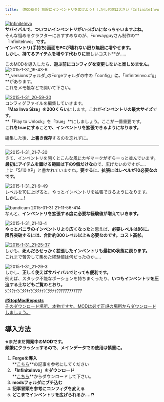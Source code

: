 ```yaml
---
title: 【MOD紹介】無限にインベントリを広げよう! しかし代償は大きい「InfiniteInvo」
---
```


[![InfiniteInvo](https://cdn-ak.f.st-hatena.com/images/fotolife/s/sasigume/20210208/20210208150701.png)](#8/c/8c8f88bb.png "InfiniteInvo")  
**サバイバルで、ついついインベントリがいっぱいになっちゃいますよね。**   
そんな悩めるクラフターにおすすめなのが、Funwayguyさん制作の**「InfiniteInvo」**です。  
**インベントリ(手持ち)画面をPCが壊れない限り無限に増やせます。**  
しかし、持てるアイテムを増やす代わりに**厳しいコスト**が…..

このMODを導入したら、**遊ぶ前にコンフィグを変更しないと楽しめません。**  
![2015-1-31_19-43-6](https://cdn-ak.f.st-hatena.com/images/fotolife/s/sasigume/20210208/20210208153025.jpg)  
**_versionsフォルダ_のForgeフォルダの中の「config」**に、**「infiniteinvo.cfg」**があります。  
これをメモ帳などで開いて下さい。 

[![2015-1-31_20-59-30](https://cdn-ak.f.st-hatena.com/images/fotolife/s/sasigume/20210208/20210208130112.jpg)](#1/0/10b95cfc.jpg "2015-1-31_20-59-30")  
コンフィグファイルを編集していきます。  
**「Max Invo Size」を200くらい**にします。これが**インベントリの最大サイズ**です。  
**「Play to Unlock」を「true」**にしましょう。ここが一番重要です。  
**これをtrueにすることで、インベントリを拡張できるようになります。**

編集した後、**上書き保存**するのを忘れずに。

---

![2015-1-31_21-7-30](https://cdn-ak.f.st-hatena.com/images/fotolife/s/sasigume/20210208/20210208125342.jpg)  
さて、インベントリを開くとこんな風にカギマークがずらーっと並んでいます。  
**最初にアイテムを置ける範囲は下の9個だけな**ので、広げたいのですが…..  
上に「5/10 XP」と書かれていますね。**要するに、拡張にはレベルが10必要なのです。**

![2015-1-31_21-9-49](https://cdn-ak.f.st-hatena.com/images/fotolife/s/sasigume/20210208/20210208175106.jpg)  
レベルを10に上げると、やっとインベントリを拡張できるようになります。  
**しかし….!**

![bandicam 2015-01-31 21-11-56-414](https://cdn-ak.f.st-hatena.com/images/fotolife/s/sasigume/20210208/20210208134420.jpg)  
なんと、**インベントリを拡張する度に必要な経験値が増えていきます。**

![2015-1-31_21-13-4](https://cdn-ak.f.st-hatena.com/images/fotolife/s/sasigume/20210208/20210208174730.jpg)  
**やっとバニラのインベントリより広くなった**と思えば、**必要レベルは86に。**  
**限界突破するには、合計約300レベル以上も必要なのです。コスト高杉。**

[![2015-1-31_21-25-37](https://cdn-ak.f.st-hatena.com/images/fotolife/s/sasigume/20210208/20210208144535.jpg)](#7/9/7954ffa0.jpg "2015-1-31_21-25-37")  
しかも、**死んだらせっかく拡張したインベントリも最初の状態に戻ります。**  
これまで苦労して集めた経験値は何だったのか…..

![2015-1-31_21-29-3](https://cdn-ak.f.st-hatena.com/images/fotolife/s/sasigume/20210208/20210208142508.jpg)  
しかし、**正しく使えばサバイバルでとっても便利です。**  
例えば、スタック不能なポーションを持ちまくったり、**いつもインベントリを圧迫する土などもご覧のとおり。**  
ｼﾆﾀｸﾅｲｼﾆﾀｸﾅｲｼﾆﾀｸﾅｲｼﾆﾀｸﾅｲｳﾜｱｱｱｱｱｱｱｱｱｱ

[**#StopModReposts**  
そのダウンロード場所、本物ですか。MODは必ず正規の場所からダウンロードしましょう。](https://www.napoan.com/stop-mod-reposts/)

## 導入方法 

**※まだまだ開発中のMODです。  
頻繁にクラッシュするので、メインデータでの使用は慎重に。**

1.  **Forgeを導入**  
    **[こちら](/new-way-to-install-mod/#forge-inst)**の記事を参考にしてください
2.  **「InfiniteInvo」をダウンロード**  
    **[こちら](http://www.minecraftforum.net/forums/mapping-and-modding/minecraft-mods/2336005-infiniteinvo-all-the-inventory-space-a-player "MOD「InfiniteInvo」のダウンロード")**からダウンロードして下さい。
3.  **modsフォルダにブチ込む** 
4.  **記事冒頭を参考にコンフィグを変える**
5.  **どこまでインベントリを広げられるか….!?**
